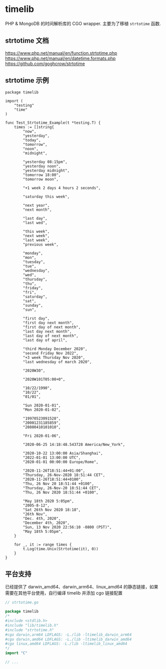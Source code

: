 # timelib

PHP & MongoDB 的时间解析库的 CGO wrapper. 主要为了移植 `strtotime` 函数.

## strtotime 文档

https://www.php.net/manual/en/function.strtotime.php
https://www.php.net/manual/en/datetime.formats.php
https://github.com/goghcrow/strtotime

## strtotime 示例

```golang
package timelib

import (
	"testing"
	"time"
)

func Test_Strtotime_Example(t *testing.T) {
	times := []string{
		"now",
		"yesterday",
		"today",
		"tomorrow",
		"noon",
		"midnight",

		"yesterday 08:15pm",
		"yesterday noon",
		"yesterday midnight",
		"tomorrow 18:00",
		"tomorrow moon",

		"+1 week 2 days 4 hours 2 seconds",

		"saturday this week",

		"next year",
		"next month",

		"last day",
		"last wed",

		"this week",
		"next week",
		"last week",
		"previous week",

		"monday",
		"mon",
		"tuesday",
		"tue",
		"wednesday",
		"wed",
		"thursday",
		"thu",
		"friday",
		"fri",
		"saturday",
		"sat",
		"sunday",
		"sun",

		"first day",
		"first day next month",
		"first day of next month",
		"last day next month",
		"last day of next month",
		"last day of april",

		"third Monday December 2020",
		"second Friday Nov 2022",
		"+3 week Thursday Nov 2020",
		"last wednesday of march 2020",

		"2020W30",

		"2020W101T05:00+0",

		"10/22/1990",
		"10/22",
		"01/01",

		"Sun 2020-01-01",
		"Mon 2020-01-02",

		"19970523091528",
		"20001231185859",
		"20800410101010",

		"Fri 2020-01-06",

		"2020-06-25 14:18:48.543728 America/New_York",

		"2020-10-22 13:00:00 Asia/Shanghai",
		"2022-01-01 13:00:00 UTC",
		"2020-01-01 00:00:00 Europe/Rome",

		"2020-11-26T18:51:44+01:00",
		"Thursday, 26-Nov-2020 18:51:44 CET",
		"2020-11-26T18:51:44+0100",
		"Thu, 26 Nov 20 18:51:44 +0100",
		"Thursday, 26-Nov-20 18:51:44 CET",
		"Thu, 26 Nov 2020 18:51:44 +0100",

		"May 18th 2020 5:05pm",
		"2005-8-12",
		"Sat 26th Nov 2020 18:18",
		"26th Nov",
		"Dec. 4th, 2020",
		"December 4th, 2020",
		"Sun, 13 Nov 2020 22:56:10 -0800 (PST)",
		"May 18th 5:05pm",
	}

	for _, it := range times {
		t.Log(time.Unix(Strtotime(it), 0))
	}
}
```

## 平台支持

已经提供了 darwin_amd64、darwin_arm64、linux_amd64 的静态链接，如果需要在其他平台使用，自行编译 timelib 并添加 cgo 链接配置

```go
// strtotime.go

package timelib
/*
#include <stdlib.h>
#include "lib/timelib.h"
#include "strtotime.h"
#cgo darwin,arm64 LDFLAGS: -L./lib -ltimelib_darwin_arm64
#cgo darwin,amd64 LDFLAGS: -L./lib -ltimelib_darwin_amd64
#cgo linux,amd64 LDFLAGS: -L./lib -ltimelib_linux_amd64
*/
import "C"

// ...
```